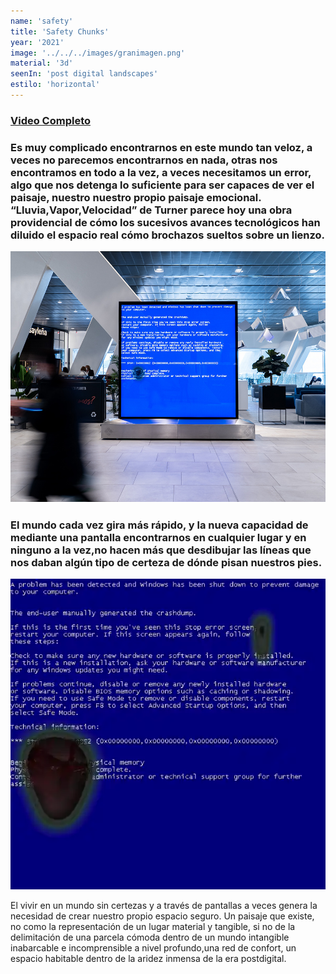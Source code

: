 ```yaml
---
name: 'safety' 
title: 'Safety Chunks'
year: '2021'
image: '../../../images/granimagen.png'
material: '3d'
seenIn: 'post digital landscapes'
estilo: 'horizontal' 
---
```

<h3><a href= "https://www.youtube.com/watch?v=5y4j1W-BjA4&ab_channel=AlejandroVazquez"> Video Completo</a><h3>


Es muy complicado encontrarnos en este mundo tan veloz, a veces no parecemos encontrarnos en nada, otras nos encontramos en todo a la vez, a veces necesitamos un error, algo que nos detenga lo suficiente para ser capaces de ver el paisaje, nuestro nuestro propio paisaje emocional. “Lluvia,Vapor,Velocidad” de Turner parece hoy una obra providencial de cómo los sucesivos avances tecnológicos han diluido el espacio real cómo brochazos sueltos sobre un lienzo.

![safety chunks on display at vialia vigo](../../../../public/images/vialia.png)

<h3>El mundo cada vez gira más rápido, y la nueva capacidad de mediante una pantalla encontrarnos en cualquier lugar y en ninguno a la vez,no hacen más que desdibujar las líneas que nos daban algún tipo de certeza de dónde pisan nuestros pies.</h3>

![fragmento de video ](../../../../public/images/try3.webp)

El vivir en un mundo sin certezas y a través de pantallas a veces genera la necesidad de crear nuestro propio espacio seguro. Un paisaje que existe, no como la representación de un lugar material y tangible, si no de la delimitación de una parcela cómoda dentro de un mundo intangible inabarcable e incomprensible a nivel profundo,una red de confort, un espacio habitable dentro de la aridez inmensa de la era postdigital.